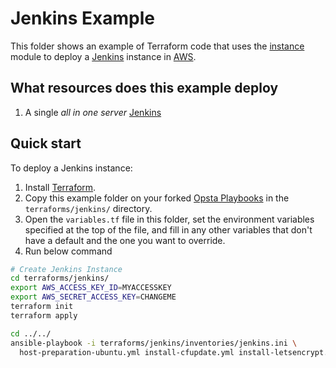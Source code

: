 # Jenkins Example

This folder shows an example of Terraform code that uses the [instance](https://github.com/opsta/terraform-aws/tree/master/modules/instance) module to deploy a [Jenkins](https://jenkins.io) instance in [AWS](https://aws.amazon.com/).

## What resources does this example deploy

1. A single _all in one server_ [Jenkins](https://jenkins.io)

## Quick start

To deploy a Jenkins instance:

1. Install [Terraform](https://www.terraform.io/).
1. Copy this example folder on your forked [Opsta Playbooks](https://github.com/opsta/opsta-playbook) in the `terraforms/jenkins/` directory.
1. Open the `variables.tf` file in this folder, set the environment variables specified at the top of the file, and fill in any other variables that don't have a default and the one you want to override.
1. Run below command

```bash
# Create Jenkins Instance
cd terraforms/jenkins/
export AWS_ACCESS_KEY_ID=MYACCESSKEY
export AWS_SECRET_ACCESS_KEY=CHANGEME
terraform init
terraform apply

cd ../../
ansible-playbook -i terraforms/jenkins/inventories/jenkins.ini \
  host-preparation-ubuntu.yml install-cfupdate.yml install-letsencrypt.yml install-jenkins.yml
```
